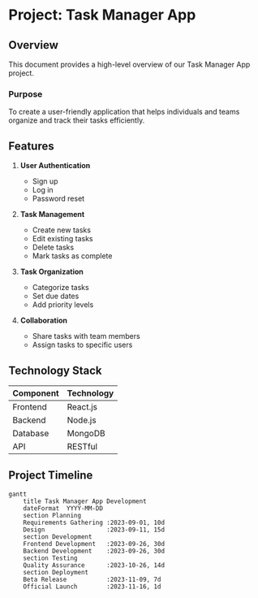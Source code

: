 # Project: Task Manager App

## Overview
This document provides a high-level overview of our Task Manager App project.

### Purpose
To create a user-friendly application that helps individuals and teams organize and track their tasks efficiently.

## Features

1. **User Authentication**
   - Sign up
   - Log in
   - Password reset

2. **Task Management**
   - Create new tasks
   - Edit existing tasks
   - Delete tasks
   - Mark tasks as complete

3. **Task Organization**
   - Categorize tasks
   - Set due dates
   - Add priority levels

4. **Collaboration**
   - Share tasks with team members
   - Assign tasks to specific users

## Technology Stack

| Component | Technology |
|-----------|------------|
| Frontend  | React.js   |
| Backend   | Node.js    |
| Database  | MongoDB    |
| API       | RESTful    |

## Project Timeline

```mermaid
gantt
    title Task Manager App Development
    dateFormat  YYYY-MM-DD
    section Planning
    Requirements Gathering :2023-09-01, 10d
    Design                 :2023-09-11, 15d
    section Development
    Frontend Development   :2023-09-26, 30d
    Backend Development    :2023-09-26, 30d
    section Testing
    Quality Assurance      :2023-10-26, 14d
    section Deployment
    Beta Release           :2023-11-09, 7d
    Official Launch        :2023-11-16, 1d